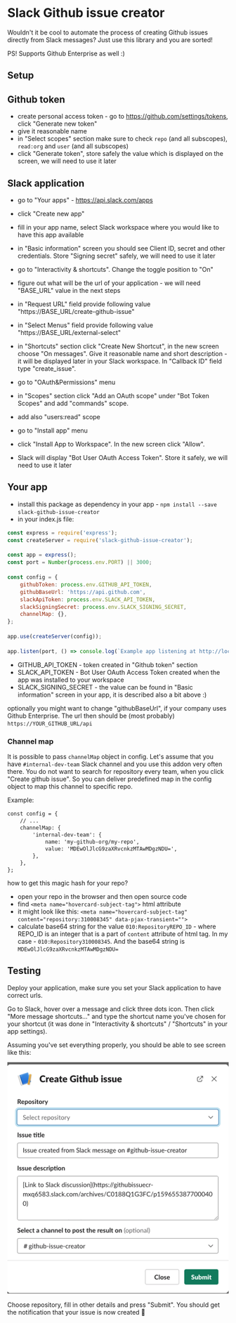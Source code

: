# Slack Github issue creator

Wouldn't it be cool to automate the process of creating Github issues directly from Slack messages? Just use this library and you are sorted! 

PS! Supports Github Enterprise as well :) 

## Setup

## Github token

* create personal access token - go to https://github.com/settings/tokens, click "Generate new token"
* give it reasonable name
* in "Select scopes" section make sure to check `repo` (and all subscopes), `read:org` and `user` (and all subscopes)
* click "Generate token", store safely the value which is displayed on the screen, we will need to use it later

## Slack application

* go to "Your apps" - https://api.slack.com/apps
* click "Create new app"
* fill in your app name, select Slack workspace where you would like to have this app available

* in "Basic information" screen you should see Client ID, secret and other credentials. Store "Signing secret" safely, we will need to use it later
 
* go to "Interactivity & shortcuts". Change the toggle position to "On"
* figure out what will be the url of your application - we will need "BASE_URL" value in the next steps
* in "Request URL" field provide following value "https://BASE_URL/create-github-issue"
* in "Select Menus" field provide following value "https://BASE_URL/external-select"
* in "Shortcuts" section click "Create New Shortcut", in the new screen choose "On messages". Give it reasonable name and short description - it will be displayed later in your Slack workspace. In "Callback ID" field type "create_issue".

* go to "OAuth&Permissions" menu
* in "Scopes" section click "Add an OAuth scope" under "Bot Token Scopes" and add "commands" scope.
* add also "users:read" scope

* go to "Install app" menu
* click "Install App to Workspace". In the new screen click "Allow". 
* Slack will display "Bot User OAuth Access Token". Store it safely, we will need to use it later

## Your app

* install this package as dependency in your app - `npm install --save slack-github-issue-creator`
* in your index.js file:
```js
const express = require('express');
const createServer = require('slack-github-issue-creator');

const app = express();
const port = Number(process.env.PORT) || 3000;

const config = {
    githubToken: process.env.GITHUB_API_TOKEN,
    githubBaseUrl: 'https://api.github.com',
    slackApiToken: process.env.SLACK_API_TOKEN,
    slackSigningSecret: process.env.SLACK_SIGNING_SECRET,
    channelMap: {},
};

app.use(createServer(config));

app.listen(port, () => console.log(`Example app listening at http://localhost:${port}`));
```

* GITHUB_API_TOKEN - token created in "Github token" section
* SLACK_API_TOKEN - Bot User OAuth Access Token created when the app was installed to your workspace
* SLACK_SIGNING_SECRET - the value can be found in "Basic information" screen in your app, it is described also a bit above :) 

optionally you might want to change "githubBaseUrl", if your company uses Github Enterprise. The url then should be (most probably) `https://YOUR_GITHUB_URL/api`

### Channel map

It is possible to pass `channelMap` object in config. 
Let's assume that you have `#internal-dev-team` Slack channel and you use this addon very often there. You do not want to search for repository every team, when you click "Create github issue". So you can deliver predefined map in the config object to map this channel to specific repo.

Example:
```
const config = {
    // ...
    channelMap: {
        'internal-dev-team': {
            name: 'my-github-org/my-repo',
            value: 'MDEwOlJlcG9zaXRvcnkzMTAwMDgzNDU=',
        },
    },
};
```

how to get this magic hash for your repo?

* open your repo in the browser and then open source code
* find `<meta name="hovercard-subject-tag">` html attribute
* it might look like this: `<meta name="hovercard-subject-tag" content="repository:310008345" data-pjax-transient="">`
* calculate base64 string for the value `010:RepositoryREPO_ID` - where REPO_ID is an integer that is a part of `content` attribute of html tag. In my case - `010:Repository310008345`. And the base64 string is `MDEwOlJlcG9zaXRvcnkzMTAwMDgzNDU=`

## Testing

Deploy your application, make sure you set your Slack application to have correct urls.

Go to Slack, hover over a message and click three dots icon. Then click "More message shortcuts..." and type the shortcut name you've chosen for your shortcut (it was done in "Interactivity & shortcuts" / "Shortcuts" in your app settings).

Assuming you've set everything properly, you should be able to see screen like this:

![docs/shortcut.png](docs/shortcut.png)

Choose repository, fill in other details and press "Submit". You should get the notification that your issue is now created 🎉

